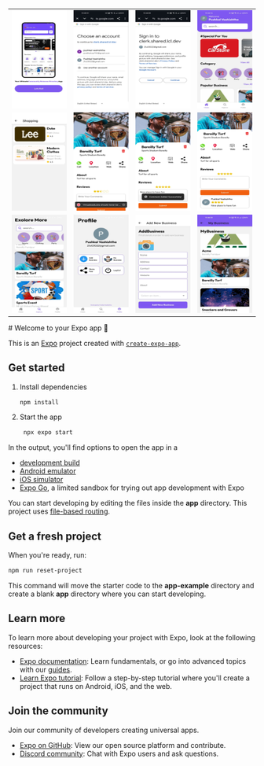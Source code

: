 <table>
  <tr>
    <td><img src="/assets/images/1.jpeg" width="200" height="200"></td>
    <td><img src="/assets/images/2.jpeg" width="200" height="200"></td>
    <td><img src="/assets/images/3.jpeg" width="200" height="200"></td>
    <td><img src="/assets/images/4.jpeg" width="200" height="200"></td>
  </tr>
  <tr>
    <td><img src="/assets/images/5.jpeg" width="200" height="200"></td>
    <td><img src="/assets/images/6.jpeg" width="200" height="200"></td>
    <td><img src="/assets/images/7.jpeg" width="200" height="200"></td>
    <td><img src="/assets/images/8.jpeg" width="200" height="200"></td>
  </tr>
  <tr>
    <td><img src="/assets/images/9.jpeg" width="200" height="200"></td>
    <td><img src="/assets/images/10.jpeg" width="200" height="200"></td>
    <td><img src="/assets/images/11.jpeg" width="200" height="200"></td>
    <td><img src="/assets/images/12.jpeg" width="200" height="200"></td>
  </tr>
</table>
# Welcome to your Expo app 👋

This is an [Expo](https://expo.dev) project created with [`create-expo-app`](https://www.npmjs.com/package/create-expo-app).

## Get started

1. Install dependencies

   ```bash
   npm install
   ```

2. Start the app

   ```bash
    npx expo start
   ```

In the output, you'll find options to open the app in a

- [development build](https://docs.expo.dev/develop/development-builds/introduction/)
- [Android emulator](https://docs.expo.dev/workflow/android-studio-emulator/)
- [iOS simulator](https://docs.expo.dev/workflow/ios-simulator/)
- [Expo Go](https://expo.dev/go), a limited sandbox for trying out app development with Expo

You can start developing by editing the files inside the **app** directory. This project uses [file-based routing](https://docs.expo.dev/router/introduction).

## Get a fresh project

When you're ready, run:

```bash
npm run reset-project
```

This command will move the starter code to the **app-example** directory and create a blank **app** directory where you can start developing.

## Learn more

To learn more about developing your project with Expo, look at the following resources:

- [Expo documentation](https://docs.expo.dev/): Learn fundamentals, or go into advanced topics with our [guides](https://docs.expo.dev/guides).
- [Learn Expo tutorial](https://docs.expo.dev/tutorial/introduction/): Follow a step-by-step tutorial where you'll create a project that runs on Android, iOS, and the web.

## Join the community

Join our community of developers creating universal apps.

- [Expo on GitHub](https://github.com/expo/expo): View our open source platform and contribute.
- [Discord community](https://chat.expo.dev): Chat with Expo users and ask questions.
